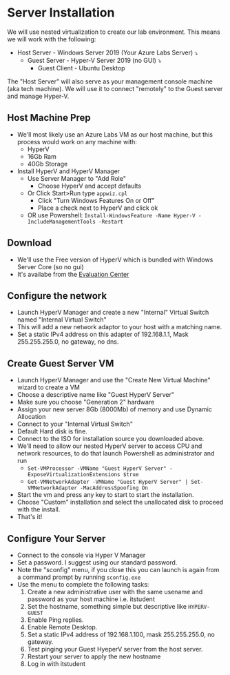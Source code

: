 # Server Installation
We will use nested virtualization to create our lab environment. This means we will work with the following:
- Host Server - Windows Server 2019 (Your Azure Labs Server) &#x2935;
   - Guest Server - Hyper-V Server 2019 (no GUI) &#x2935;
      - Guest Client - Ubuntu Desktop

The "Host Server" will also serve as your management console machine (aka tech machine). We will use it to connect "remotely" to the Guest server and manage Hyper-V.


## Host Machine Prep
 - We'll most likely use an Azure Labs VM as our host machine, but this process would work on any machine with:
    - HyperV
    - 16Gb Ram
    - 40Gb Storage
 - Install HyperV and HyperV Manager
   - Use Server Manager to "Add Role"
      - Choose HyperV and accept defaults
   - Or Click Start>Run type `appwiz.cpl`
      - Click "Turn Windows Features On or Off"
      - Place a check next to HyperV and click ok
   - OR use Powershell: `Install-WindowsFeature -Name Hyper-V -IncludeManagementTools -Restart`

## Download 
 - We'll use the Free version of HyperV which is bundled with Windows Server Core (so no gui)
 - It's availabe from the [Evaluation Center](https://www.microsoft.com/en-us/evalcenter/evaluate-hyper-v-server-2019)

 ## Configure the network
 - Launch HyperV Manager and create a new "Internal" Virtual Switch named "Internal Virtual Switch"
 - This will add a new network adaptor to your host with a matching name.
 - Set a static IPv4 address on this adapter of 192.168.1.1, Mask 255.255.255.0, no gateway, no dns.

 ## Create Guest Server VM
 - Launch HyperV Manager and use the "Create New Virtual Machine" wizard to create a VM
 - Choose a descriptive name like "Guest HyperV Server"
 - Make sure you choose "Generation 2" hardware
 - Assign your new server 8Gb (8000Mb) of memory and use Dynamic Allocation
 - Connect to your "Internal Virtual Switch"
 - Default Hard disk is fine.
 - Connect to the ISO for installation source you downloaded above.
 - We'll need to allow our nested HyperV server to access CPU and network resources, to do that launch Powershell as administrator and run
   - `Set-VMProcessor -VMName "Guest HyperV Server" -ExposeVirtualizationExtensions $true`
   - `Get-VMNetworkAdapter -VMName "Guest HyperV Server" | Set-VMNetworkAdapter -MacAddressSpoofing On`
 - Start the vm and press any key to start to start the installation.
 - Choose "Custom" installation and select the unallocated disk to proceed with the install.
 - That's it!

## Configure Your Server
 - Connect to the console via Hyper V Manager
 - Set a password. I suggest using our standard password.
 - Note the "sconfig" menu, if you close this  you can launch is again from a command prompt by running `sconfig.exe`
 - Use the menu to complete the following tasks:
   1. Create a new administrative user with the same usename and password as your host machine i.e. itstudent
   2. Set the hostname, something simple but descriptive like `HYPERV-GUEST`
   3. Enable Ping replies.
   4. Enable Remote Desktop.
   5. Set a static IPv4 address of 192.168.1.100, mask 255.255.255.0, no gateway.
   6. Test pinging your Guest HyeperV server from the host server.
   7. Restart your server to apply the new hostname
   8. Log in with itstudent


